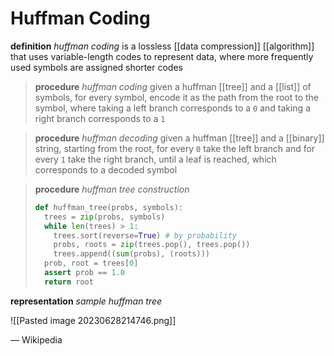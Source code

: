 # Huffman Coding

**definition** _huffman coding_ is a lossless [[data compression]] [[algorithm]] that uses variable-length codes to represent data, where more frequently used symbols are assigned shorter codes

> **procedure** _huffman coding_ given a huffman [[tree]] and a [[list]] of symbols, for every symbol, encode it as the path from the root to the symbol, where taking a left branch corresponds to a `0` and taking a right branch corresponds to a `1`

> **procedure** _huffman decoding_ given a huffman [[tree]] and a [[binary]] string, starting from the root, for every `0` take the left branch and for every `1` take the right branch, until a leaf is reached, which corresponds to a decoded symbol

> **procedure** _huffman tree construction_
>
> ```python
> def huffman_tree(probs, symbols):
>   trees = zip(probs, symbols)
>   while len(trees) > 1:
>     trees.sort(reverse=True) # by probability
>     probs, roots = zip(trees.pop(), trees.pop())
>     trees.append((sum(probs), (roots)))
>   prob, root = trees[0]
>   assert prob == 1.0
>   return root
> ```

**representation** _sample huffman tree_

![[Pasted image 20230628214746.png]]

&mdash; Wikipedia
